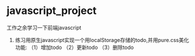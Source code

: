 # javascript_project
工作之余学习一下前端javascript

1. 练习用原生javascript实现一个用localStorage存储的todo,并用pure.css美化
功能:
（1）增加todo
（2）更新todo
（3）删除todo
